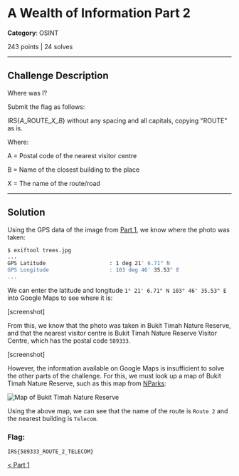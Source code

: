 # A Wealth of Information Part 2

**Category**: OSINT

243 points | 24 solves

----

## Challenge Description
Where was I?

Submit the flag as follows:

IRS{*A*\_ROUTE_*X_B*} without any spacing and all capitals, copying "ROUTE" as is.

Where:

A = Postal code of the nearest visitor centre

B = Name of the closest building to the place

X = The name of the route/road

----

## Solution
Using the GPS data of the image from [Part 1](../A%20Wealth%20of%20Information%20Part%201), we know where the photo was taken:

```sh
$ exiftool trees.jpg
...
GPS Latitude                    : 1 deg 21' 6.71" N
GPS Longitude                   : 103 deg 46' 35.53" E
...
```

We can enter the latitude and longitude `1° 21' 6.71" N 103° 46' 35.53" E` into Google Maps to see where it is:

[screenshot]

From this, we know that the photo was taken in Bukit Timah Nature Reserve, and that the nearest visitor centre is Bukit Timah Nature Reserve Visitor Centre, which has the postal code `589333`.

[screenshot]

However, the information available on Google Maps is insufficient to solve the other parts of the challenge. For this, we must look up a map of Bukit Timah Nature Reserve, such as this map from [NParks](https://www.nparks.gov.sg/gardens-parks-and-nature/parks-and-nature-reserves/bukit-timah-nature-reserve):

![Map of Bukit Timah Nature Reserve](https://www.nparks.gov.sg/-/media/nparks-real-content/gardens-parks-and-nature/parks-and-nature-reserve/bukit-timah-nature-reserve/btmapnov2016.jpg?la=en&hash=9BBF71EFDBFB076D8DB632D8DA1FD976282C398E)

Using the above map, we can see that the name of the route is `Route 2` and the nearest building is `Telecom`.

### Flag:
```
IRS{589333_ROUTE_2_TELECOM}
```

[< Part 1](../A%20Wealth%20of%20Information%20Part%201)
